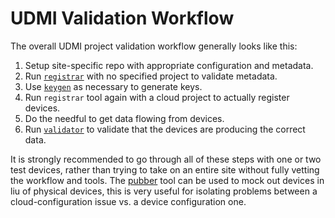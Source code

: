 # UDMI Validation Workflow

The overall UDMI project validation workflow generally looks like this:
1. Setup site-specific repo with appropriate configuration and metadata.
2. Run [`registrar`](registrar.md) with no specified project to validate metadata.
3. Use [`keygen`](keygen.md) as necessary to generate keys.
4. Run `registrar` tool again with a cloud project to actually register devices.
5. Do the needful to get data flowing from devices.
6. Run [`validator`](validator.md) to validate that the devices are producing the correct data.

It is strongly recommended to go through all of these steps with one or two test devices,
rather than trying to take on an entire site without fully vetting the workflow and tools.
The [pubber](pubber.md) tool can be used to mock out devices in liu of physical devices,
this is very useful for isolating problems between a cloud-configuration issue vs. a
device configuration one.
